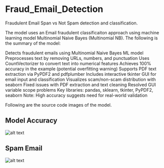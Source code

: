 # Fraud_Email_Detection
Fraudulent Email Span vs Not Spam detection and classification.


The model uses an Email fraudulent classificaiton approach using machine learning model Multinomial Naive Bayes (Multinomial NB). The following is the summary of the model:

Detects fraudulent emails using Multinomial Naive Bayes ML model
Preprocesses text by removing URLs, numbers, and punctuation
Uses CountVectorizer to convert text into numerical features
Achieves 100% accuracy in the example (potential overfitting warning)
Supports PDF text extraction via PyPDF2 and pdfplumber
Includes interactive tkinter GUI for email input and classification
Visualizes scam/non-scam distribution with seaborn
Fixed issues with PDF extraction and text cleaning
Resolved GUI variable scope problems
Key libraries: pandas, sklearn, tkinter, PyPDF2, seaborn
Note: High accuracy suggests need for real-world validation

Following are the source code images of the model.
## Model Accuracy
![alt text](https://github.com/HamzaMehdi12/Fraud_Email_Detection/blob/main/Fraud_em.png?raw=true)
## Spam Email
![alt text](https://github.com/HamzaMehdi12/Fraud_Email_Detection/blob/main/Email%20Scam.png?raw=true)
